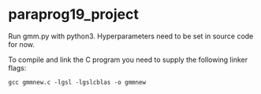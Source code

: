 # paraprog19_project

Run gmm.py with python3. Hyperparameters need to be set in source code for now.

To compile and link the C program you need to supply the following linker flags:
```
gcc gmmnew.c -lgsl -lgslcblas -o gmmnew
```
